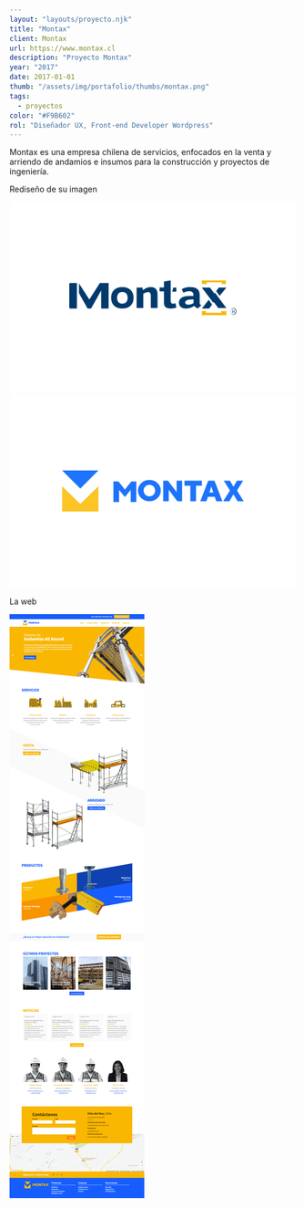 ```yaml
---
layout: "layouts/proyecto.njk"
title: "Montax"
client: Montax
url: https://www.montax.cl
description: "Proyecto Montax"
year: "2017"
date: 2017-01-01
thumb: "/assets/img/portafolio/thumbs/montax.png"
tags:
  - proyectos
color: "#F9B602"
rol: "Diseñador UX, Front-end Developer Wordpress"
---
```


Montax es una empresa chilena de servicios, enfocados en la venta y arriendo de andamios e insumos para la construcción y proyectos de ingeniería.


Rediseño de su imagen
<div class="grid-2">
<img src="/assets/img/portafolio/p-montax-logo-antes.png">
<img src="/assets/img/portafolio/p-montax-logo-despues.png">
</div>

La web

<img src="/assets/img/portafolio/p-montax.png">